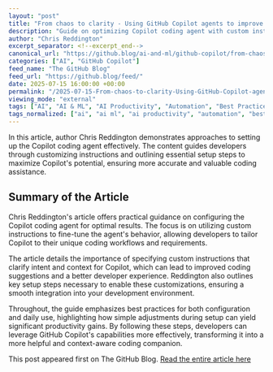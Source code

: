 ```yaml
---
layout: "post"
title: "From chaos to clarity - Using GitHub Copilot agents to improve developer workflows"
description: "Guide on optimizing Copilot coding agent with custom instructions and setup steps for improved performance."
author: "Chris Reddington"
excerpt_separator: <!--excerpt_end-->
canonical_url: "https://github.blog/ai-and-ml/github-copilot/from-chaos-to-clarity-using-github-copilot-agents-to-improve-developer-workflows/"
categories: ["AI", "GitHub Copilot"]
feed_name: "The GitHub Blog"
feed_url: "https://github.blog/feed/"
date: 2025-07-15 16:00:00 +00:00
permalink: "/2025-07-15-From-chaos-to-clarity-Using-GitHub-Copilot-agents-to-improve-developer-workflows.html"
viewing_mode: "external"
tags: ["AI", "AI & ML", "AI Productivity", "Automation", "Best Practices", "Coding Agent", "Coding Assistance", "Configuration", "Copilot Coding Agent", "Custom Instructions", "Developer Tools", "GitHub Copilot", "News", "Rubber Duck Thursdays", "Setup Steps"]
tags_normalized: ["ai", "ai ml", "ai productivity", "automation", "best practices", "coding agent", "coding assistance", "configuration", "copilot coding agent", "custom instructions", "developer tools", "github copilot", "news", "rubber duck thursdays", "setup steps"]
---
```


In this article, author Chris Reddington demonstrates approaches to setting up the Copilot coding agent effectively. The content guides developers through customizing instructions and outlining essential setup steps to maximize Copilot's potential, ensuring more accurate and valuable coding assistance.<!--excerpt_end-->

## Summary of the Article

Chris Reddington's article offers practical guidance on configuring the Copilot coding agent for optimal results. The focus is on utilizing custom instructions to fine-tune the agent's behavior, allowing developers to tailor Copilot to their unique coding workflows and requirements.

The article details the importance of specifying custom instructions that clarify intent and context for Copilot, which can lead to improved coding suggestions and a better developer experience. Reddington also outlines key setup steps necessary to enable these customizations, ensuring a smooth integration into your development environment.

Throughout, the guide emphasizes best practices for both configuration and daily use, highlighting how simple adjustments during setup can yield significant productivity gains. By following these steps, developers can leverage GitHub Copilot's capabilities more effectively, transforming it into a more helpful and context-aware coding companion.

This post appeared first on The GitHub Blog. [Read the entire article here](https://github.blog/ai-and-ml/github-copilot/from-chaos-to-clarity-using-github-copilot-agents-to-improve-developer-workflows/)
